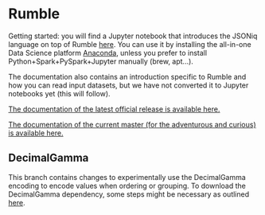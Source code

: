 # Rumble

Getting started: you will find a Jupyter notebook that introduces the JSONiq language on top of
Rumble [here](https://github.com/ghislainfourny/jsoniq-tutorial). You can use it by installing the all-in-one Data
Science platform [Anaconda](https://www.anaconda.com), unless you prefer to install Python+Spark+PySpark+Jupyter
manually (brew, apt...).

The documentation also contains an introduction specific to Rumble and how you can read input datasets, but we have not
converted it to Jupyter notebooks yet (this will follow).

[The documentation of the latest official release is available here.](http://rumble.readthedocs.io/en/latest/)

[The documentation of the current master (for the adventurous and curious) is available here.](http://sparksoniq.readthedocs.io/en/latest/)

## DecimalGamma

This branch contains changes to experimentally use the DecimalGamma encoding to encode values when ordering or grouping.
To download the DecimalGamma dependency, some steps might be necessary as
outlined [here](https://github.com/RumbleDB/decimalgamma-java#consume-jars).